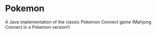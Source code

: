 # Pokemon
A Java implementation of the classic Pokemon Connect game (Mahjong Connect in a Pokemon version!)
